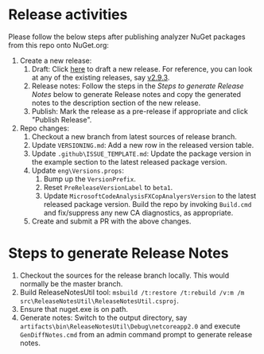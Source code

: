 ﻿Release activities
=================================================================

Please follow the below steps after publishing analyzer NuGet packages from this repo onto NuGet.org:

1. Create a new release:
   1. Draft: Click [here](https://github.com/dotnet/roslyn-analyzers/releases/new) to draft a new release. For reference, you can look at any of the existing releases, say [v2.9.3](https://github.com/dotnet/roslyn-analyzers/releases/edit/v2.9.3).
   2. Release notes: Follow the steps in the *Steps to generate Release Notes* below to generate Release notes and copy the generated notes to the description section of the new release.
   3. Publish: Mark the release as a pre-release if appropriate and click "Publish Release".
2. Repo changes:
   1. Checkout a new branch from latest sources of release branch.
   2. Update `VERSIONING.md`: Add a new row in the released version table.
   3. Update `.github\ISSUE_TEMPLATE.md`: Update the package version in the example section to the latest released package version.
   4. Update `eng\Versions.props`:
      1. Bump up the `VersionPrefix`.
      2. Reset `PreReleaseVersionLabel` to `beta1`.
      3. Update `MicrosoftCodeAnalysisFXCopAnalyersVersion` to the latest released package version. Build the repo by invoking `Build.cmd` and fix/suppress any new CA diagnostics, as appropriate.
   5. Create and submit a PR with the above changes.

Steps to generate Release Notes
=================================================================

1. Checkout the sources for the release branch locally. This would normally be the master branch.
2. Build ReleaseNotesUtil tool: `msbuild /t:restore /t:rebuild /v:m /m src\ReleaseNotesUtil\ReleaseNotesUtil.csproj`.
3. Ensure that nuget.exe is on path.
4. Generate notes: Switch to the output directory, say `artifacts\bin\ReleaseNotesUtil\Debug\netcoreapp2.0` and execute `GenDiffNotes.cmd` from an admin command prompt to generate release notes.

